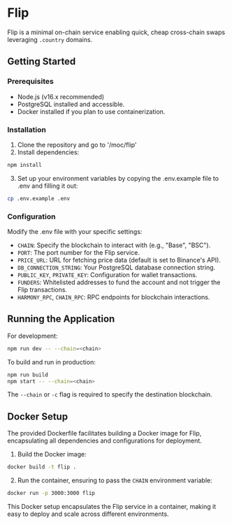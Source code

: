 # Flip

Flip is a minimal on-chain service enabling quick, cheap cross-chain swaps leveraging `.country` domains.

## Getting Started

### Prerequisites

- Node.js (v16.x recommended)
- PostgreSQL installed and accessible.
- Docker installed if you plan to use containerization.

### Installation

1. Clone the repository and go to '/moc/flip'
2. Install dependencies:

```sh
npm install
```

3. Set up your environment variables by copying the .env.example file to .env and filling it out:

```sh
cp .env.example .env
```

### Configuration

Modify the .env file with your specific settings:

- `CHAIN`: Specify the blockchain to interact with (e.g., "Base", "BSC").
- `PORT`: The port number for the Flip service.
- `PRICE_URL`: URL for fetching price data (default is set to Binance's API).
- `DB_CONNECTION_STRING`: Your PostgreSQL database connection string.
- `PUBLIC_KEY`, `PRIVATE_KEY`: Configuration for wallet transactions.
- `FUNDERS`: Whitelisted addresses to fund the account and not trigger the Flip transactions.
- `HARMONY_RPC`, `CHAIN_RPC`: RPC endpoints for blockchain interactions.

## Running the Application

For development:

```sh
npm run dev -- --chain=<chain>
```

To build and run in production:

```sh
npm run build
npm start -- --chain=<chain>
```

The `--chain` or `-c` flag is required to specify the destination blockchain.

## Docker Setup

The provided Dockerfile facilitates building a Docker image for Flip, encapsulating all dependencies and configurations for deployment.

1. Build the Docker image:

```sh
docker build -t flip .
```

2. Run the container, ensuring to pass the `CHAIN` environment variable:

```sh
docker run -p 3000:3000 flip
```

This Docker setup encapsulates the Flip service in a container, making it easy to deploy and scale across different environments.
